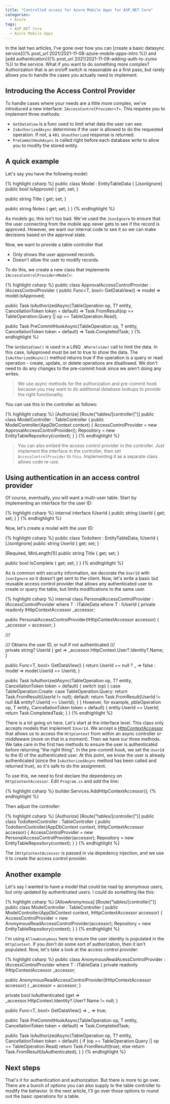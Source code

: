 ```yaml
---
title: "Controlled access for Azure Mobile Apps for ASP.NET Core"
categories:
  - Azure
tags:
  - ASP.NET Core
  - Azure Mobile Apps
---
```


In the last two articles, I've gone over how you can [create a basic datasync service]({% post_url 2021/2021-11-08-azure-mobile-apps-intro %}) and [add authentication]({% post_url 2021/2021-11-09-adding-auth-to-zumo %}) to the service.  What if you want to do something more complex?  Authorization that is an on/off switch is reasonable as a first pass, but rarely allows you to handle the cases you actually need to implement.

## Introducing the Access Control Provider

To handle cases where your needs are a little more complex, we've introduced a new interface: `IAccessControlProvider<T>`.  This requires you to implement three methods:

* `GetDataView` is a func used to limit what data the user can see.
* `IsAuthorizedAsync` determines if the user is allowed to do the requested operation.  If not, a `401 Unauthorized` response is returned.
* `PreCommitHookAsync` is called right before each database write to allow you to modify the stored entity.

## A quick example

Let's say you have the following model:

{% highlight csharp %}
public class Model : EntityTableData
{
  [JsonIgnore]
  public bool IsApproved { get; set; }
  
  public string Title { get; set; }

  public string Notes { get; set; }
}
{% endhighlight %}

As models go, this isn't too bad.  We've used the `JsonIgnore` to ensure that the user connecting from the mobile app never gets to see if the record is approved.  However, we want our internal code to see it so we can make decisions based on the approval state.

Now, we want to provide a table controller that

* Only shows the user approved records.
* Doesn't allow the user to modify records.

To do this, we create a new class that implements `IAccessControlProvider<Model>`:

{% highlight csharp %}
public class ApprovalAccessControlProvider : IAccessControlProvider<Model>
{
  public Func<T, bool> GetDataView() 
    => model => model.IsApproved;

  public Task<bool> IsAuthorizedAsync(TableOperation op, T? entity, CancellationToken token = default) 
    => Task.FromResult(op == TableOperation.Query || op == TableOperation.Read);

  public Task PreCommitHookAsync(TableOperation op, T entity, CancellationToken token = default)
    => Task.CompletedTask;
}
{% endhighlight %}

The `GetDataView()` is used in a LINQ `.Where(view)` call to limit the data.  In this case, IsApproved must be set to true to show the data.  The `IsAuthorizedAsync()` method returns true if the operation is a query or read operation - create, update, or delete operations are disallowed.  We don't need to do any changes to the pre-commit hook since we aren't doing any writes.

> We use async methods for the authorization and pre-commit hook because you may want to do additional database lookups to provide the right functionality.

You can use this in the controller as follows:

{% highlight csharp %}
[Authorize]
[Route("tables/[controller]")]
public class ModelController : TableController<Model>
{
  public ModelController(AppDbContext context) 
  {
    AccessControlProvider = new ApprovalAccessControlProvider();
    Repository = new EntityTableRepository<Model>(context);
  }
}
{% endhighlight %}

> You can also embed the access control provider in the controller.  Just implement the interface in the controller, then set `AccessControlProvider` to `this`.  Implementing it as a separate class allows code re-use.

## Using authentication in an access control provider

Of course, eventually, you will want a multi-user table.  Start by implementing an interface for the user ID:

{% highlight csharp %}
internal interface IUserId
{
  public string UserId { get; set; }
}
{% endhighlight %}

Now, let's create a model with the user ID:

{% highlight csharp %}
public class TodoItem : EntityTableData, IUserId
{
  [JsonIgnore]
  public string UserId { get; set; }

  [Required, MinLength(1)]
  public string Title { get; set; }

  public bool IsComplete { get; set; }
}
{% endhighlight %}

As is common with security information, we decorate the `UserId` with `JsonIgnore` so it doesn't get sent to the client.  Now, let's write a basic but reusable access control provider that allows any authenticated user to create or query the table, but limits modifications to the same user.

{% highlight csharp %}
internal class PersonalAccessControlProvider<T> : IAccessControlProvider<T>
  where T : ITableData where T : IUserId
{
  private readonly IHttpContextAccessor _accessor;

  public PersonalAccessControlProvider(IHttpContextAccessor accessor)
  {
    _accessor = accessor;
  }

  /// <summary>
  /// Obtains the user ID, or null if not authenticated
  /// </summary>
  private string? UserId { get => _accessor.HttpContext.User?.Identity?.Name; }

  public Func<T, bool> GetDataView()
  {
    return UserId == null
      ? _ => false
      : model => model.UserId == UserId;
  }

  public Task<bool> IsAuthorizedAsync(TableOperation op, T? entity, CancellationToken token = default)
  {
    switch (op)
    {
      case TableOperation.Create:
      case TableOperation.Query:
        return Task.FromResult(UserId != null);
      default:
        return Task.FromResult(UserId != null && entity?.UserId == UserId);
    }
  }
However, for example, pbleOperation op, T entity, CancellationToken token = default) 
  {
    entity.UserId == UserId;
    return Task.CompletedTask;
  }
}
{% endhighlight %}

There is a lot going on here.  Let's start at the interface level.  This class only accepts models that implement `IUserId`.  We accept a [HttpContextAccessor](https://docs.microsoft.com/aspnet/core/fundamentals/http-context?view=aspnetcore-6.0#use-httpcontext-from-a-controller) that allows us to access the `HttpContext` from within an async controller or middleware (more on that in a moment).  Then we have our three methods.  We take care in the first two methods to ensure the user is authenticated before returning "the right thing".  In the pre-commit hook, we set the `UserId` to the ID of the authenticated user.  At this point, we know the user is already authenticated (since the `IsAuthorizedAsync` method has been called and returned true), so it's safe to do the assignment.

To use this, we need to first declare the dependency on `HttpContextAccessor`.  Edit `Program.cs` and add the line:

{% highlight csharp %}
builder.Services.AddHttpContextAccessor();
{% endhighlight %}

Then adjust the controller:

{% highlight csharp %}
[Authorize]
[Route("tables/[controller]")]
public class TodoItemController : TableController<TodoItem>
{
  public TodoItemController(AppDbContext context, IHttpContextAccessor accessor) 
  {
    AccessControlProvider = new PersonalAccessControlProvider<TodoItem>(accessor);
    Repository = new EntityTableRepository<TodoItem>(context);
  }
}
{% endhighlight %}

The `IHttpContextAccessor` is passed in via depedency injection, and we use it to create the access control provider.

## Another example

Let's say I wanted to have a model that could be read by anonymous users, but only updated by authenticated users.  I could do something like this:

{% highlight csharp %}
[AllowAnonymous]
[Route("tables/[controller]")]
public class ModelController : TableController<Model>
{
  public ModelController(AppDbContext context, IHttpContextAccessor accessor)
  {
    AccessControlProvider = new AnonymousReadAccessControlProvider<Model>(accessor);
    Repository = new EntityTableRepository<Model>(context);
  }
}
{% endhighlight %}

I'm using `AllowAnonymous` here to ensure the user identity is populated in the `HttpContext`.  If you don't do some sort of authorization, then it isn't populated.  Now, let's take a look at the access control provider:

{% highlight csharp %}
public class AnonymousReadAcessControlProvider<T> : IAccessControlProvider<T> where T : ITableData
{
  private readonly IHttpContextAccessor _accessor;

  public AnonymousReadAccessControlProvider(IHttpContextAccessor accessor)
  {
    _accessor = accessor;
  }

  private bool IsAuthenticated {get => _accessor.HttpContext.Identity?.User?.Name != null; }

  public Func<T, bool> GetDataView() => _ => true;

  public Task PreCommitHookAsync(TableOperation op, T entity, CancellationToken token = default)
    => Task.CompletedTask;

  public Task<bool> IsAuthorizedAsync(TableOperation op, T? entity, CancellationToken token = default)
  {
    if (op == TableOperation.Query || op == TableOperation.Read)
      return Task.FromResult(true);
    else
      return Task.FromResult(IsAuthenticated);
  }
}
{% endhighlight %}

## Next steps

That's it for authentication and authorization.  But there is more to go over.  There are a bunch of options you can also supply to the table controller to modify the behavior.  In the next article, I'll go over those options to round out the basic operations for a table.
